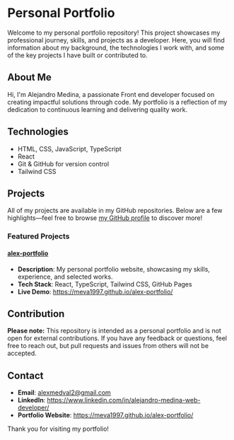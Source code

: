 # Personal Portfolio

Welcome to my personal portfolio repository! This project showcases my professional journey, skills, and projects as a developer. Here, you will find information about my background, the technologies I work with, and some of the key projects I have built or contributed to.

## About Me

Hi, I'm Alejandro Medina, a passionate Front end developer focused on creating impactful solutions through code. My portfolio is a reflection of my dedication to continuous learning and delivering quality work.

## Technologies

- HTML, CSS, JavaScript, TypeScript
- React
- Git & GitHub for version control
- Tailwind CSS 

## Projects

All of my projects are available in my GitHub repositories. Below are a few highlights—feel free to browse [my GitHub profile](https://github.com/Meva1997?tab=repositories) to discover more!

### Featured Projects

#### [alex-portfolio](https://github.com/Meva1997/alex-portfolio)
- **Description**: My personal portfolio website, showcasing my skills, experience, and selected works.
- **Tech Stack**: React, TypeScript, Tailwind CSS, GitHub Pages
- **Live Demo**: https://meva1997.github.io/alex-portfolio/

## Contribution

**Please note:** This repository is intended as a personal portfolio and is not open for external contributions. If you have any feedback or questions, feel free to reach out, but pull requests and issues from others will not be accepted.

## Contact

- **Email**: alexmedval2@gmail.com
- **LinkedIn**: https://www.linkedin.com/in/alejandro-medina-web-developer/
- **Portfolio Website**: https://meva1997.github.io/alex-portfolio/

Thank you for visiting my portfolio!
